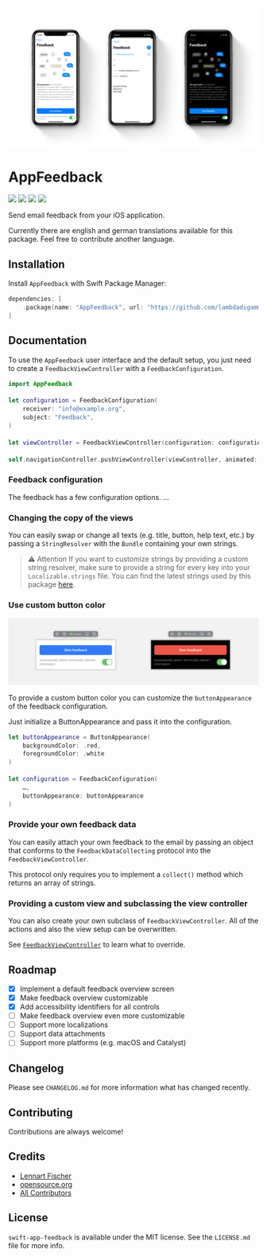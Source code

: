 ![Hero](.assets/hero.png)

# AppFeedback

<p align="left">
<img src="https://img.shields.io/apm/l/atomic-design-ui.svg">
<img src="https://img.shields.io/badge/package_manager-SPM-orange.svg">
<img src="https://img.shields.io/badge/platforms-iOS-blue.svg">
<img src="https://img.shields.io/badge/localized_for-en|de-lightgrey.svg">
</p>

Send email feedback from your iOS application.

Currently there are english and german translations available for this package. Feel free to contribute another language.

## Installation

Install `AppFeedback` with Swift Package Manager:

```swift
dependencies: [
    .package(name: "AppFeedback", url: "https://github.com/lambdadigamma/swift-app-feedback", .upToNextMajor(from: "1.0.0")),
]
```

## Documentation

To use the `AppFeedback` user interface and the default setup,
you just need to create a `FeedbackViewController` with a `FeedbackConfiguration`.

```swift
import AppFeedback

let configuration = FeedbackConfiguration(
    receiver: "info@example.org",
    subject: "Feedback",
)

let viewController = FeedbackViewController(configuration: configuration)

self.navigationController.pushViewController(viewController, animated: true)
```

### Feedback configuration

The feedback has a few configuration options.
…

### Changing the copy of the views

You can easily swap or change all texts (e.g. title, button, help text, etc.) by passing a `StringResolver` with the `Bundle` containing your own strings.

> ⚠️ Attention
> If you want to customize strings by providing a custom string resolver, make sure to provide a string for every key into your `Localizable.strings` file.
> You can find the latest strings used by this package [here](Sources/AppFeedback/Resources/en.lproj/Localizable.strings).

### Use custom button color

![Button Colors](.assets/button-colors.jpg)

To provide a custom button color you can customize the `buttonAppearance` of the feedback configuration.

Just initialize a ButtonAppearance and pass it into the configuration.

```swift
let buttonAppearance = ButtonAppearance(
    backgroundColor: .red,
    foregroundColor: .white
)

let configuration = FeedbackConfiguration(
    …,
    buttonAppearance: buttonAppearance
)
```

### Provide your own feedback data

You can easily attach your own feedback to the email by passing an object that conforms to the `FeedbackDataCollecting` protocol into the `FeedbackViewController`.

This protocol only requires you to implement a `collect()` method which returns an array of strings.

### Providing a custom view and subclassing the view controller

You can also create your own subclass of `FeedbackViewController`.
All of the actions and also the view setup can be overwritten.

See [`FeedbackViewController`](Sources/AppFeedback/UI/FeedbackViewController.swift) to learn what to override.

## Roadmap

- [x] Implement a default feedback overview screen
- [x] Make feedback overview customizable
- [x] Add accessibility identifiers for all controls
- [ ] Make feedback overview even more customizable
- [ ] Support more localizations
- [ ] Support data attachments
- [ ] Support more platforms (e.g. macOS and Catalyst)

## Changelog

Please see `CHANGELOG.md` for more information what has changed recently.

## Contributing

Contributions are always welcome!

## Credits

- [Lennart Fischer](https://github.com/lambdadigamma)
- [opensource.org](https://opensource.org/licenses)
- [All Contributors](https://github.com/lambdadigamma/swift-app-feedback/graphs/contributors)

## License

`swift-app-feedback` is available under the MIT license. See the `LICENSE.md` file for more info.

